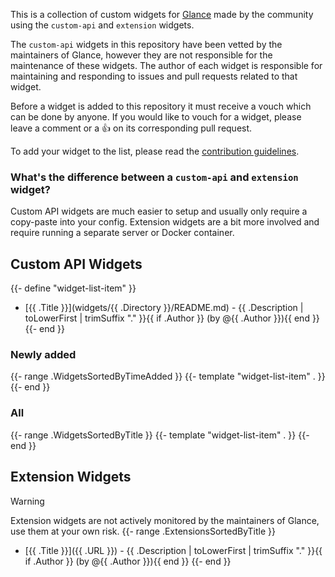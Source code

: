 This is a collection of custom widgets for [Glance](https://github.com/glanceapp/glance) made by the community using the `custom-api` and `extension` widgets.

The `custom-api` widgets in this repository have been vetted by the maintainers of Glance, however they are not responsible for the maintenance of these widgets. The author of each widget is responsible for maintaining and responding to issues and pull requests related to that widget.

Before a widget is added to this repository it must receive a vouch which can be done by anyone. If you would like to vouch for a widget, please leave a comment or a 👍 on its corresponding pull request.

To add your widget to the list, please read the [contribution guidelines](CONTRIBUTING.md).

### What's the difference between a `custom-api` and `extension` widget?

Custom API widgets are much easier to setup and usually only require a copy-paste into your config. Extension widgets are a bit more involved and require running a separate server or Docker container.

## Custom API Widgets

{{- define "widget-list-item" }}
* [{{ .Title }}](widgets/{{ .Directory }}/README.md) - {{ .Description | toLowerFirst | trimSuffix "." }}{{ if .Author }} (by @{{ .Author }}){{ end }}
{{- end }}

### Newly added
{{- range .WidgetsSortedByTimeAdded }}
{{- template "widget-list-item" . }}
{{- end }}

### All
{{- range .WidgetsSortedByTitle }}
{{- template "widget-list-item" . }}
{{- end }}

## Extension Widgets

> [!WARNING]
>
> Extension widgets are not actively monitored by the maintainers of Glance, use them at your own risk.
{{- range .ExtensionsSortedByTitle }}
* [{{ .Title }}]({{ .URL }}) - {{ .Description | toLowerFirst | trimSuffix "." }}{{ if .Author }} (by @{{ .Author }}){{ end }}
{{- end }}
